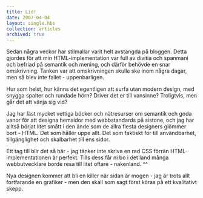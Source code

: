 ```yaml
---
title: Lid!
date: 2007-04-04
layout: single.hbs
collection: articles
archived: true
---
```

Sedan några veckor har stilmallar varit helt avstängda på bloggen. Detta
gjordes för att min HTML-implementation var full av divitia och spanmani
och befriad på semantik och mening, och därför behövde en snar
omskrivning. Tanken var att omskrivningen skulle ske inom några dagar,
men så blev inte fallet - uppenbarligen.

Hur som helst, hur känns det egentligen att surfa utan modern design,
med snygga spalter och rundade hörn? Driver det er till vansinne?
Troligtvis, men går det att vänja sig vid?

Jag har läst mycket vettiga böcker och nätresurser om semantik och goda
vanor för att designa hemsidor med webbstandards på sistone, och jag har
alltså börjat litet smått i den ände som de allra flesta designers
glömmer bort - HTML. Det som håller uppe allt. Det som faktiskt för till
användbarhet, tillgänglighet och skalbarhet till ens sidor.

Ett tag till blir det så här - jag tänker inte skriva en rad CSS förrän
HTML-implementationen är perfekt. Tills dess får ni bo i det land många
webbutvecklare borde resa till litet oftare - nakenland. \^\^

Nya designen kommer att bli en killer när sidan är mogen - jag är trots
allt fortfarande en grafiker - men den skall som sagt först köras på ett
kvalitativt skepp.